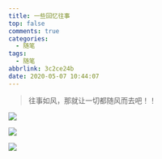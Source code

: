 ```yaml
---
title: 一些回忆往事
top: false
comments: true
categories:
  - 随笔
tags:
  - 随笔
abbrlink: 3c2ce24b
date: 2020-05-07 10:44:07
---
```


> 往事如风，那就让一切都随风而去吧！！

<!--more-->

![](http://photo.jomeswang.top/20200507105522.png)

![](http://photo.jomeswang.top/20200507105326.png)

![](http://photo.jomeswang.top/20200507105058.png)

